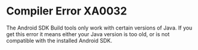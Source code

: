 # Compiler Error XA0032

The Android SDK Build tools only work with certain versions of Java.
If you get this error it means either your Java version is too old, or
is not compatible with the installed Android SDK.